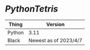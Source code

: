 # **_PythonTetris_**

| Thing       | Version              |
| ----------- | ---------------------|
| Python      | 3.11                 |
| Black       | Newest as of 2023/4/7|
